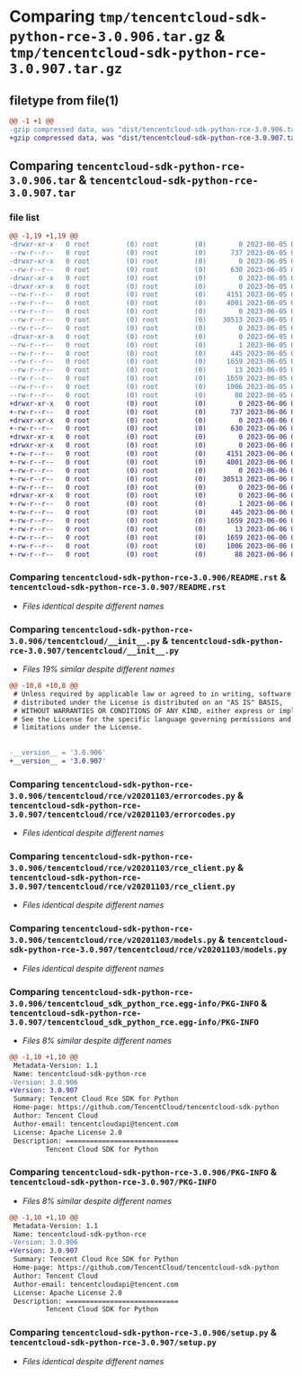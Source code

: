 # Comparing `tmp/tencentcloud-sdk-python-rce-3.0.906.tar.gz` & `tmp/tencentcloud-sdk-python-rce-3.0.907.tar.gz`

## filetype from file(1)

```diff
@@ -1 +1 @@
-gzip compressed data, was "dist/tencentcloud-sdk-python-rce-3.0.906.tar", last modified: Mon Jun  5 00:40:13 2023, max compression
+gzip compressed data, was "dist/tencentcloud-sdk-python-rce-3.0.907.tar", last modified: Tue Jun  6 02:32:34 2023, max compression
```

## Comparing `tencentcloud-sdk-python-rce-3.0.906.tar` & `tencentcloud-sdk-python-rce-3.0.907.tar`

### file list

```diff
@@ -1,19 +1,19 @@
-drwxr-xr-x   0 root         (0) root         (0)        0 2023-06-05 00:40:13.000000 tencentcloud-sdk-python-rce-3.0.906/
--rw-r--r--   0 root         (0) root         (0)      737 2023-06-05 00:40:13.000000 tencentcloud-sdk-python-rce-3.0.906/README.rst
-drwxr-xr-x   0 root         (0) root         (0)        0 2023-06-05 00:40:13.000000 tencentcloud-sdk-python-rce-3.0.906/tencentcloud/
--rw-r--r--   0 root         (0) root         (0)      630 2023-06-05 00:40:13.000000 tencentcloud-sdk-python-rce-3.0.906/tencentcloud/__init__.py
-drwxr-xr-x   0 root         (0) root         (0)        0 2023-06-05 00:40:13.000000 tencentcloud-sdk-python-rce-3.0.906/tencentcloud/rce/
-drwxr-xr-x   0 root         (0) root         (0)        0 2023-06-05 00:40:13.000000 tencentcloud-sdk-python-rce-3.0.906/tencentcloud/rce/v20201103/
--rw-r--r--   0 root         (0) root         (0)     4151 2023-06-05 00:40:13.000000 tencentcloud-sdk-python-rce-3.0.906/tencentcloud/rce/v20201103/errorcodes.py
--rw-r--r--   0 root         (0) root         (0)     4001 2023-06-05 00:40:13.000000 tencentcloud-sdk-python-rce-3.0.906/tencentcloud/rce/v20201103/rce_client.py
--rw-r--r--   0 root         (0) root         (0)        0 2023-06-05 00:40:13.000000 tencentcloud-sdk-python-rce-3.0.906/tencentcloud/rce/v20201103/__init__.py
--rw-r--r--   0 root         (0) root         (0)    30513 2023-06-05 00:40:13.000000 tencentcloud-sdk-python-rce-3.0.906/tencentcloud/rce/v20201103/models.py
--rw-r--r--   0 root         (0) root         (0)        0 2023-06-05 00:40:13.000000 tencentcloud-sdk-python-rce-3.0.906/tencentcloud/rce/__init__.py
-drwxr-xr-x   0 root         (0) root         (0)        0 2023-06-05 00:40:13.000000 tencentcloud-sdk-python-rce-3.0.906/tencentcloud_sdk_python_rce.egg-info/
--rw-r--r--   0 root         (0) root         (0)        1 2023-06-05 00:40:13.000000 tencentcloud-sdk-python-rce-3.0.906/tencentcloud_sdk_python_rce.egg-info/dependency_links.txt
--rw-r--r--   0 root         (0) root         (0)      445 2023-06-05 00:40:13.000000 tencentcloud-sdk-python-rce-3.0.906/tencentcloud_sdk_python_rce.egg-info/SOURCES.txt
--rw-r--r--   0 root         (0) root         (0)     1659 2023-06-05 00:40:13.000000 tencentcloud-sdk-python-rce-3.0.906/tencentcloud_sdk_python_rce.egg-info/PKG-INFO
--rw-r--r--   0 root         (0) root         (0)       13 2023-06-05 00:40:13.000000 tencentcloud-sdk-python-rce-3.0.906/tencentcloud_sdk_python_rce.egg-info/top_level.txt
--rw-r--r--   0 root         (0) root         (0)     1659 2023-06-05 00:40:13.000000 tencentcloud-sdk-python-rce-3.0.906/PKG-INFO
--rw-r--r--   0 root         (0) root         (0)     1006 2023-06-05 00:40:13.000000 tencentcloud-sdk-python-rce-3.0.906/setup.py
--rw-r--r--   0 root         (0) root         (0)       88 2023-06-05 00:40:13.000000 tencentcloud-sdk-python-rce-3.0.906/setup.cfg
+drwxr-xr-x   0 root         (0) root         (0)        0 2023-06-06 02:32:34.000000 tencentcloud-sdk-python-rce-3.0.907/
+-rw-r--r--   0 root         (0) root         (0)      737 2023-06-06 02:32:34.000000 tencentcloud-sdk-python-rce-3.0.907/README.rst
+drwxr-xr-x   0 root         (0) root         (0)        0 2023-06-06 02:32:34.000000 tencentcloud-sdk-python-rce-3.0.907/tencentcloud/
+-rw-r--r--   0 root         (0) root         (0)      630 2023-06-06 02:32:34.000000 tencentcloud-sdk-python-rce-3.0.907/tencentcloud/__init__.py
+drwxr-xr-x   0 root         (0) root         (0)        0 2023-06-06 02:32:34.000000 tencentcloud-sdk-python-rce-3.0.907/tencentcloud/rce/
+drwxr-xr-x   0 root         (0) root         (0)        0 2023-06-06 02:32:34.000000 tencentcloud-sdk-python-rce-3.0.907/tencentcloud/rce/v20201103/
+-rw-r--r--   0 root         (0) root         (0)     4151 2023-06-06 02:32:34.000000 tencentcloud-sdk-python-rce-3.0.907/tencentcloud/rce/v20201103/errorcodes.py
+-rw-r--r--   0 root         (0) root         (0)     4001 2023-06-06 02:32:34.000000 tencentcloud-sdk-python-rce-3.0.907/tencentcloud/rce/v20201103/rce_client.py
+-rw-r--r--   0 root         (0) root         (0)        0 2023-06-06 02:32:34.000000 tencentcloud-sdk-python-rce-3.0.907/tencentcloud/rce/v20201103/__init__.py
+-rw-r--r--   0 root         (0) root         (0)    30513 2023-06-06 02:32:34.000000 tencentcloud-sdk-python-rce-3.0.907/tencentcloud/rce/v20201103/models.py
+-rw-r--r--   0 root         (0) root         (0)        0 2023-06-06 02:32:34.000000 tencentcloud-sdk-python-rce-3.0.907/tencentcloud/rce/__init__.py
+drwxr-xr-x   0 root         (0) root         (0)        0 2023-06-06 02:32:34.000000 tencentcloud-sdk-python-rce-3.0.907/tencentcloud_sdk_python_rce.egg-info/
+-rw-r--r--   0 root         (0) root         (0)        1 2023-06-06 02:32:34.000000 tencentcloud-sdk-python-rce-3.0.907/tencentcloud_sdk_python_rce.egg-info/dependency_links.txt
+-rw-r--r--   0 root         (0) root         (0)      445 2023-06-06 02:32:34.000000 tencentcloud-sdk-python-rce-3.0.907/tencentcloud_sdk_python_rce.egg-info/SOURCES.txt
+-rw-r--r--   0 root         (0) root         (0)     1659 2023-06-06 02:32:34.000000 tencentcloud-sdk-python-rce-3.0.907/tencentcloud_sdk_python_rce.egg-info/PKG-INFO
+-rw-r--r--   0 root         (0) root         (0)       13 2023-06-06 02:32:34.000000 tencentcloud-sdk-python-rce-3.0.907/tencentcloud_sdk_python_rce.egg-info/top_level.txt
+-rw-r--r--   0 root         (0) root         (0)     1659 2023-06-06 02:32:34.000000 tencentcloud-sdk-python-rce-3.0.907/PKG-INFO
+-rw-r--r--   0 root         (0) root         (0)     1006 2023-06-06 02:32:34.000000 tencentcloud-sdk-python-rce-3.0.907/setup.py
+-rw-r--r--   0 root         (0) root         (0)       88 2023-06-06 02:32:34.000000 tencentcloud-sdk-python-rce-3.0.907/setup.cfg
```

### Comparing `tencentcloud-sdk-python-rce-3.0.906/README.rst` & `tencentcloud-sdk-python-rce-3.0.907/README.rst`

 * *Files identical despite different names*

### Comparing `tencentcloud-sdk-python-rce-3.0.906/tencentcloud/__init__.py` & `tencentcloud-sdk-python-rce-3.0.907/tencentcloud/__init__.py`

 * *Files 19% similar despite different names*

```diff
@@ -10,8 +10,8 @@
 # Unless required by applicable law or agreed to in writing, software
 # distributed under the License is distributed on an "AS IS" BASIS,
 # WITHOUT WARRANTIES OR CONDITIONS OF ANY KIND, either express or implied.
 # See the License for the specific language governing permissions and
 # limitations under the License.
 
 
-__version__ = '3.0.906'
+__version__ = '3.0.907'
```

### Comparing `tencentcloud-sdk-python-rce-3.0.906/tencentcloud/rce/v20201103/errorcodes.py` & `tencentcloud-sdk-python-rce-3.0.907/tencentcloud/rce/v20201103/errorcodes.py`

 * *Files identical despite different names*

### Comparing `tencentcloud-sdk-python-rce-3.0.906/tencentcloud/rce/v20201103/rce_client.py` & `tencentcloud-sdk-python-rce-3.0.907/tencentcloud/rce/v20201103/rce_client.py`

 * *Files identical despite different names*

### Comparing `tencentcloud-sdk-python-rce-3.0.906/tencentcloud/rce/v20201103/models.py` & `tencentcloud-sdk-python-rce-3.0.907/tencentcloud/rce/v20201103/models.py`

 * *Files identical despite different names*

### Comparing `tencentcloud-sdk-python-rce-3.0.906/tencentcloud_sdk_python_rce.egg-info/PKG-INFO` & `tencentcloud-sdk-python-rce-3.0.907/tencentcloud_sdk_python_rce.egg-info/PKG-INFO`

 * *Files 8% similar despite different names*

```diff
@@ -1,10 +1,10 @@
 Metadata-Version: 1.1
 Name: tencentcloud-sdk-python-rce
-Version: 3.0.906
+Version: 3.0.907
 Summary: Tencent Cloud Rce SDK for Python
 Home-page: https://github.com/TencentCloud/tencentcloud-sdk-python
 Author: Tencent Cloud
 Author-email: tencentcloudapi@tencent.com
 License: Apache License 2.0
 Description: ============================
         Tencent Cloud SDK for Python
```

### Comparing `tencentcloud-sdk-python-rce-3.0.906/PKG-INFO` & `tencentcloud-sdk-python-rce-3.0.907/PKG-INFO`

 * *Files 8% similar despite different names*

```diff
@@ -1,10 +1,10 @@
 Metadata-Version: 1.1
 Name: tencentcloud-sdk-python-rce
-Version: 3.0.906
+Version: 3.0.907
 Summary: Tencent Cloud Rce SDK for Python
 Home-page: https://github.com/TencentCloud/tencentcloud-sdk-python
 Author: Tencent Cloud
 Author-email: tencentcloudapi@tencent.com
 License: Apache License 2.0
 Description: ============================
         Tencent Cloud SDK for Python
```

### Comparing `tencentcloud-sdk-python-rce-3.0.906/setup.py` & `tencentcloud-sdk-python-rce-3.0.907/setup.py`

 * *Files identical despite different names*

